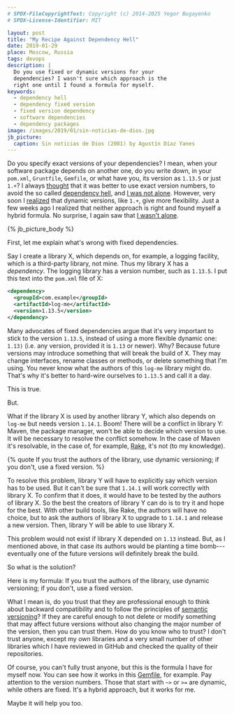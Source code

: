 ```yaml
---
# SPDX-FileCopyrightText: Copyright (c) 2014-2025 Yegor Bugayenko
# SPDX-License-Identifier: MIT

layout: post
title: "My Recipe Against Dependency Hell"
date: 2019-01-29
place: Moscow, Russia
tags: devops
description: |
  Do you use fixed or dynamic versions for your
  dependencies? I wasn't sure which approach is the
  right one until I found a formula for myself.
keywords:
  - dependency hell
  - dependency fixed version
  - fixed version dependency
  - software dependencies
  - dependency packages
image: /images/2019/01/sin-noticias-de-dios.jpg
jb_picture:
  caption: Sin noticias de Dios (2001) by Agustín Díaz Yanes
---
```


Do you specify exact versions of your dependencies? I mean, when your
software package depends on another one, do you write down, in your `pom.xml`,
`Gruntfile`, `Gemfile`, or what have you, its version as `1.13.5` or just
`1.+`? I always [thought](https://twitter.com/yegor256/status/1059856548112068608)
that it was better to use exact version numbers,
to avoid the so called [dependency hell](https://en.wikipedia.org/wiki/Dependency_hell),
and [I was not alone](https://blog.danlew.net/2015/09/09/dont-use-dynamic-versions-for-your-dependencies/).
However, very soon I [realized](https://twitter.com/yegor256/status/1060538705260265474)
that dynamic versions, like `1.+`, give more flexibility.
Just a few weeks ago I realized that neither approach
is right and found myself a hybrid formula. No surprise, I again saw that
[I wasn't alone](https://brock.io/post/repeatable_android_builds/).

<!--more-->

{% jb_picture_body %}

First, let me explain what's wrong with fixed dependencies.

Say I create a library X, which depends on, for example, a logging
facility, which is a third-party library, not mine. Thus my library X has
a _dependency_. The logging library has a version number, such as
`1.13.5`. I put this text into the `pom.xml` file of X:

```xml
<dependency>
  <groupId>com.example</groupId>
  <artifactId>log-me</artifactId>
  <version>1.13.5</version>
</dependency>
```

Many advocates of fixed dependencies argue that it's very important
to stick to the version `1.13.5`, instead of using a more flexible dynamic
one: `1.13)` (i.e. any version, provided it is `1.13` or newer).
Why? Because future versions may introduce something that
will break the build of X. They may change interfaces, rename classes or methods,
or delete something that I'm using. You never know what the authors of this
`log-me` library might do. That's why it's better to hard-wire ourselves to `1.13.5` and
call it a day.

This is true.

But.

What if the library X is used by another library Y, which also depends on
`log-me` but needs version `1.14.1`. Boom! There will be a conflict
in library Y: Maven, the package manager, won't be able to decide
which version to use. It will be necessary to resolve the conflict somehow.
In the case of Maven it's resolvable, in the case of, for example,
[Rake](https://github.com/ruby/rake), it's not (to my knowledge).

{% quote If you trust the authors of the library, use dynamic versioning; if you don't, use a fixed version. %}

To resolve this problem, library Y will have to explicitly say which version
has to be used. But it can't be sure that `1.14.1` will work correctly with
library X. To confirm that it does, it would have to be tested by the authors of library
X. So the best the creators of library Y can do is to try it and hope
for the best. With other build tools, like Rake, the authors will have no choice,
but to ask the authors of library X to upgrade to `1.14.1` and release
a new version. Then, library Y will be able to use library X.

This problem would not exist if library X depended on `1.13` instead.
But, as I mentioned above, in that case its authors would be planting a time bomb---eventually
one of the future versions will definitely break the build.

So what is the solution?

Here is my formula: If you trust the authors of the library, use dynamic versioning;
if you don't, use a fixed version.

What I mean is, do you trust that they are professional enough to think about
backward compatibility and to follow the principles of [semantic versioning](https://semver.org/)?
If they are careful enough to not delete or modify something
that may affect future versions without also changing the major number of the version,
then you can trust them. How do you know who to trust? I don't trust anyone, except
my own libraries and a very small number of other libraries which I have reviewed in GitHub and checked
the quality of their repositories.

Of course, you can't fully trust anyone, but this is the formula I
have for myself now. You can see how it works in this
[Gemfile](https://github.com/zold-io/zold/blob/master/zold.gemspec), for example.
Pay attention to the version numbers. Those that start with `~>` or `>=` are dynamic,
while others are fixed. It's a hybrid approach, but it works for me.

Maybe it will help you too.
